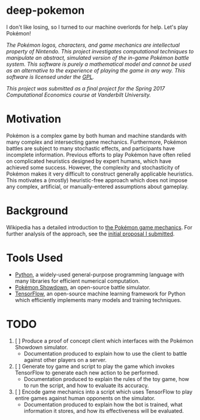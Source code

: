 deep-pokemon
============

I don't like losing, so I turned to our machine overlords for help. Let's play Pokémon!

*The Pokémon logos, characters, and game mechanics are intellectual property of Nintendo. This project investigates computational techniques to manipulate an abstract, simulated version of the in-game Pokémon battle system. This software is purely a mathematical model and cannot be used as an alternative to the experience of playing the game in any way. This software is licensed under the [GPL](GPL.md).*

*This project was submitted as a final project for the Spring 2017 Computational Economics course at Vanderbilt University.*

# Motivation

Pokémon is a complex game by both human and machine standards with many complex and intersecting game mechanics. Furthermore, Pokémon battles are subject to many stochastic effects, and participants have incomplete information. Previous efforts to play Pokémon have often relied on complicated heuristics designed by expert humans, which have achieved some success. However, the complexity and stochasticity of Pokémon makes it very difficult to construct generally applicable heuristics. This motivates a (mostly) heuristic-free approach which does not impose any complex, artificial, or manually-entered assumptions about gameplay.

# Background

Wikipedia has a detailed introduction to [the Pokémon game mechanics](https://en.wikipedia.org/wiki/Gameplay_of_Pok%C3%A9mon#Pok.C3.A9mon_Battles). For further analysis of the approach, see the [initial proposal I submitted](proposal-pkmn.pdf).

# Tools Used

- [Python](https://www.python.org), a widely-used general-purpose programming language with many libraries for efficient numerical computation.
- [Pokémon Showdown](http://pokemonshowdown.com/), an open-source battle simulator.
- [TensorFlow](TensorFlow), an open-source machine learning framework for Python which efficiently implements many models and training techniques.

# TODO

1. [ ] Produce a proof of concept client which interfaces with the Pokémon Showdown simulator.
    - Documentation produced to explain how to use the client to battle against other players on a server.
2. [ ] Generate toy game and script to play the game which invokes TensorFlow to generate each new action to be performed.
    - Documentation produced to explain the rules of the toy game, how to run the script, and how to evaluate its accuracy.
3. [ ] Encode game mechanics into a script which uses TensorFlow to play entire games against human opponents on the simulator.
    - Documentation produced to explain how the bot is trained, what information it stores, and how its effectiveness will be evaluated.
